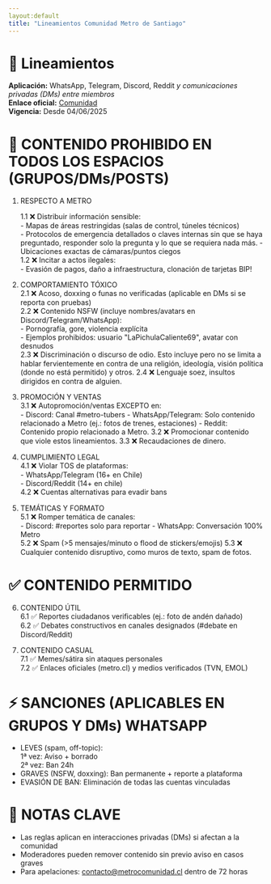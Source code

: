 ```yaml
---
layout:default
title: "Lineamientos Comunidad Metro de Santiago" 
---
```


# 📜 Lineamientos  

**Aplicación:** WhatsApp, Telegram, Discord, Reddit *y comunicaciones privadas (DMs) entre miembros*  
**Enlace oficial:** [Comunidad](https://miniurl.cl/comunidadmetrostgo)  
**Vigencia:** Desde 04/06/2025  

# 🚫 **CONTENIDO PROHIBIDO EN TODOS LOS ESPACIOS (GRUPOS/DMs/POSTS)**  

1. RESPECTO A METRO

   1.1 ❌ Distribuir información sensible:  
       - Mapas de áreas restringidas (salas de control, túneles técnicos)  
       - Protocolos de emergencia detallados o claves internas sin que se haya preguntado, responder solo la pregunta y lo que se requiera nada más.
       - Ubicaciones exactas de cámaras/puntos ciegos  
   1.2 ❌ Incitar a actos ilegales:  
       - Evasión de pagos, daño a infraestructura, clonación de tarjetas BIP!  

3. COMPORTAMIENTO TÓXICO  
   2.1 ❌ Acoso, doxxing o funas no verificadas (aplicable en DMs si se reporta con pruebas)  
   2.2 ❌ Contenido NSFW (incluye nombres/avatars en Discord/Telegram/WhatsApp):  
       - Pornografía, gore, violencia explícita  
       - Ejemplos prohibidos: usuario "LaPichulaCaliente69", avatar con desnudos  
   2.3 ❌ Discriminación o discurso de odio. Esto incluye pero no se limita a hablar fervientemente en contra de una religión, ideología, visión política (donde no está permitido) y otros.
   2.4 ❌ Lenguaje soez, insultos dirigidos en contra de alguien. 
   

3. PROMOCIÓN Y VENTAS  
   3.1 ❌ Autopromoción/ventas EXCEPTO en:  
       - Discord: Canal #metro-tubers 
       - WhatsApp/Telegram: Solo contenido relacionado a Metro (ej.: fotos de trenes, estaciones)
       - Reddit: Contenido propio relacionado a Metro.
   3.2 ❌ Promocionar contenido que viole estos lineamientos.
   3.3 ❌ Recaudaciones de dinero. 

5. CUMPLIMIENTO LEGAL  
   4.1 ❌ Violar TOS de plataformas:  
       - WhatsApp/Telegram (16+ en Chile)  
       - Discord/Reddit (14+ en chile)  
   4.2 ❌ Cuentas alternativas para evadir bans  

6. TEMÁTICAS Y FORMATO  
   5.1 ❌ Romper temática de canales:  
       - Discord: #reportes solo para reportar
       - WhatsApp: Conversación 100% Metro  
   5.2 ❌ Spam (>5 mensajes/minuto o flood de stickers/emojis)
   5.3 ❌ Cualquier contenido disruptivo, como muros de texto, spam de fotos.

# ✅ **CONTENIDO PERMITIDO**  

6. CONTENIDO ÚTIL  
   6.1 ✅ Reportes ciudadanos verificables (ej.: foto de andén dañado)  
   6.2 ✅ Debates constructivos en canales designados (#debate en Discord/Reddit)  

7. CONTENIDO CASUAL  
   7.1 ✅ Memes/sátira sin ataques personales  
   7.2 ✅ Enlaces oficiales (metro.cl) y medios verificados (TVN, EMOL)  

# ⚡ **SANCIONES (APLICABLES EN GRUPOS Y DMs) WHATSAPP**  

- LEVES (spam, off-topic):  
  1ª vez: Aviso + borrado  
  2ª vez: Ban 24h  
- GRAVES (NSFW, doxxing): Ban permanente + reporte a plataforma  
- EVASIÓN DE BAN: Eliminación de todas las cuentas vinculadas  

# 📌 **NOTAS CLAVE**  

- Las reglas aplican en interacciones privadas (DMs) si afectan a la comunidad  
- Moderadores pueden remover contenido sin previo aviso en casos graves  
- Para apelaciones: contacto@metrocomunidad.cl dentro de 72 horas  
